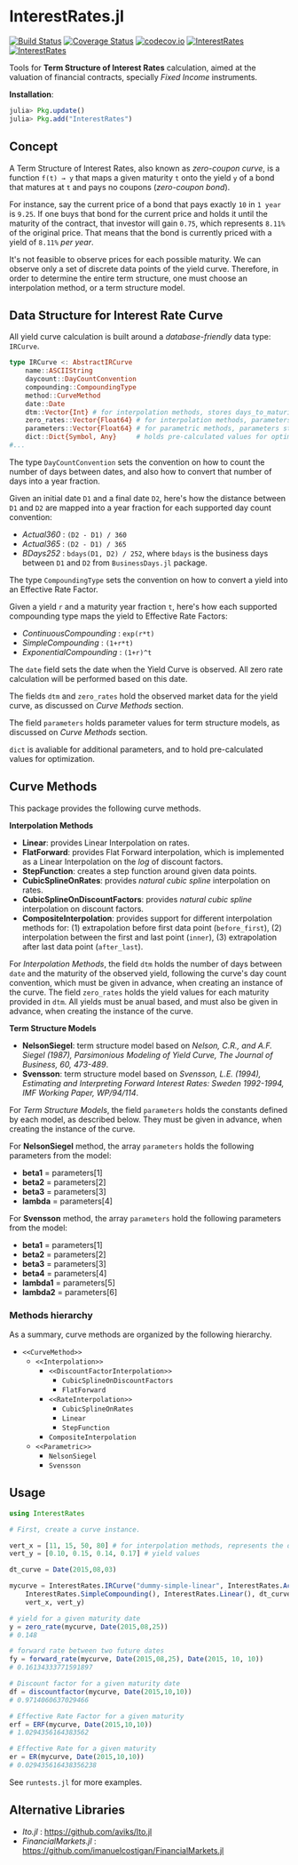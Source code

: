 
# InterestRates.jl
[![Build Status](https://travis-ci.org/felipenoris/InterestRates.jl.svg?branch=master)](https://travis-ci.org/felipenoris/InterestRates.jl) [![Coverage Status](https://coveralls.io/repos/felipenoris/InterestRates.jl/badge.svg?branch=master&service=github)](https://coveralls.io/github/felipenoris/InterestRates.jl?branch=master) [![codecov.io](http://codecov.io/github/felipenoris/InterestRates.jl/coverage.svg?branch=master)](http://codecov.io/github/felipenoris/InterestRates.jl?branch=master) [![InterestRates](http://pkg.julialang.org/badges/InterestRates_0.4.svg)](http://pkg.julialang.org/?pkg=InterestRates&ver=0.4) [![InterestRates](http://pkg.julialang.org/badges/InterestRates_0.5.svg)](http://pkg.julialang.org/?pkg=InterestRates&ver=0.5)

Tools for **Term Structure of Interest Rates** calculation, aimed at the valuation of financial contracts, specially *Fixed Income* instruments.

**Installation**: 
```julia
julia> Pkg.update()
julia> Pkg.add("InterestRates")
```

## Concept

A Term Structure of Interest Rates, also known as *zero-coupon curve*, is a function `f(t) → y` that maps a given maturity `t` onto the yield `y` of a bond that matures at `t` and pays no coupons (*zero-coupon bond*).

For instance, say the current price of a bond that pays exactly `10` in `1 year` is `9.25`. If one buys that bond for the current price and holds it until the maturity of the contract, that investor will gain `0.75`, which represents `8.11%` of the original price. That means that the bond is currently priced with a yield of `8.11%` *per year*.

It's not feasible to observe prices for each possible maturity. We can observe only a set of discrete data points of the yield curve. Therefore, in order to determine the entire term structure, one must choose an interpolation method, or a term structure model.

## Data Structure for Interest Rate Curve

All yield curve calculation is built around a *database-friendly* data type: `IRCurve`.

```julia
type IRCurve <: AbstractIRCurve
	name::ASCIIString
	daycount::DayCountConvention
	compounding::CompoundingType
	method::CurveMethod
	date::Date
	dtm::Vector{Int} # for interpolation methods, stores days_to_maturity on curve's daycount convention.
	zero_rates::Vector{Float64} # for interpolation methods, parameters[i] stores yield for maturity dtm[i].
	parameters::Vector{Float64} # for parametric methods, parameters stores model's constant parameters.
	dict::Dict{Symbol, Any}		# holds pre-calculated values for optimization, or additional parameters.
#...
```

The type `DayCountConvention` sets the convention on how to count the number of days between dates, and also how to convert that number of days into a year fraction.

Given an initial date `D1` and a final date `D2`, here's how the distance between `D1` and `D2` are mapped into a year fraction for each supported day count convention:

* *Actual360* : `(D2 - D1) / 360`
* *Actual365* : `(D2 - D1) / 365`
* *BDays252* : `bdays(D1, D2) / 252`, where `bdays` is the business days between `D1` and `D2` from `BusinessDays.jl` package.

The type `CompoundingType` sets the convention on how to convert a yield into an Effective Rate Factor.

Given a yield `r` and a maturity year fraction `t`, here's how each supported compounding type maps the yield to Effective Rate Factors:

* *ContinuousCompounding* : `exp(r*t)`
* *SimpleCompounding* : `(1+r*t)`
* *ExponentialCompounding* : `(1+r)^t`

The `date` field sets the date when the Yield Curve is observed. All zero rate calculation will be performed based on this date.

The fields `dtm` and `zero_rates` hold the observed market data for the yield curve, as discussed on *Curve Methods* section.

The field `parameters` holds parameter values for term structure models, as discussed on *Curve Methods* section.

`dict` is avaliable for additional parameters, and to hold pre-calculated values for optimization.

## Curve Methods

This package provides the following curve methods.

**Interpolation Methods**

* **Linear**: provides Linear Interpolation on rates.
* **FlatForward**: provides Flat Forward interpolation, which is implemented as a Linear Interpolation on the *log* of discount factors.
* **StepFunction**: creates a step function around given data points.
* **CubicSplineOnRates**: provides *natural cubic spline* interpolation on rates.
* **CubicSplineOnDiscountFactors**: provides *natural cubic spline* interpolation on discount factors.
* **CompositeInterpolation**: provides support for different interpolation methods for: (1) extrapolation before first data point (`before_first`), (2) interpolation between the first and last point (`inner`), (3) extrapolation after last data point (`after_last`).

For *Interpolation Methods*, the field `dtm` holds the number of days between `date` and the maturity of the observed yield, following the curve's day count convention, which must be given in advance, when creating an instance of the curve. The field `zero_rates` holds the yield values for each maturity provided in `dtm`. All yields must be anual based, and must also be given in advance, when creating the instance of the curve.

**Term Structure Models**

* **NelsonSiegel**: term structure model based on *Nelson, C.R., and A.F. Siegel (1987), Parsimonious Modeling of Yield Curve, The Journal of Business, 60, 473-489*.
* **Svensson**: term structure model based on *Svensson, L.E. (1994), Estimating and Interpreting Forward Interest Rates: Sweden 1992-1994, IMF Working Paper, WP/94/114*.

For *Term Structure Models*, the field `parameters` holds the constants defined by each model, as described below. They must be given in advance, when creating the instance of the curve.

For **NelsonSiegel** method, the array `parameters` holds the following parameters from the model:
* **beta1** = parameters[1]
* **beta2** = parameters[2]
* **beta3** = parameters[3]
* **lambda** = parameters[4]

For **Svensson** method, the array `parameters` hold the following parameters from the model:
* **beta1** = parameters[1]
* **beta2** = parameters[2]
* **beta3** = parameters[3]
* **beta4** = parameters[4]
* **lambda1** = parameters[5]
* **lambda2** = parameters[6]

### Methods hierarchy

As a summary, curve methods are organized by the following hierarchy.

* `<<CurveMethod>>`
	* `<<Interpolation>>`
		* `<<DiscountFactorInterpolation>>`
			* `CubicSplineOnDiscountFactors`
			* `FlatForward`
		* `<<RateInterpolation>>`
			* `CubicSplineOnRates`
			* `Linear`
			* `StepFunction`
		* `CompositeInterpolation`
	* `<<Parametric>>`
		* `NelsonSiegel`
		* `Svensson`

## Usage

```julia
using InterestRates

# First, create a curve instance.

vert_x = [11, 15, 50, 80] # for interpolation methods, represents the days to maturity
vert_y = [0.10, 0.15, 0.14, 0.17] # yield values

dt_curve = Date(2015,08,03)

mycurve = InterestRates.IRCurve("dummy-simple-linear", InterestRates.Actual365(),
	InterestRates.SimpleCompounding(), InterestRates.Linear(), dt_curve,
	vert_x, vert_y)

# yield for a given maturity date
y = zero_rate(mycurve, Date(2015,08,25))
# 0.148

# forward rate between two future dates
fy = forward_rate(mycurve, Date(2015,08,25), Date(2015, 10, 10))
# 0.16134333771591897

# Discount factor for a given maturity date
df = discountfactor(mycurve, Date(2015,10,10))
# 0.9714060637029466

# Effective Rate Factor for a given maturity
erf = ERF(mycurve, Date(2015,10,10))
# 1.0294356164383562

# Effective Rate for a given maturity
er = ER(mycurve, Date(2015,10,10))
# 0.029435616438356238
```

See `runtests.jl` for more examples.

## Alternative Libraries

* *Ito.jl* : https://github.com/aviks/Ito.jl
* *FinancialMarkets.jl* : https://github.com/imanuelcostigan/FinancialMarkets.jl
